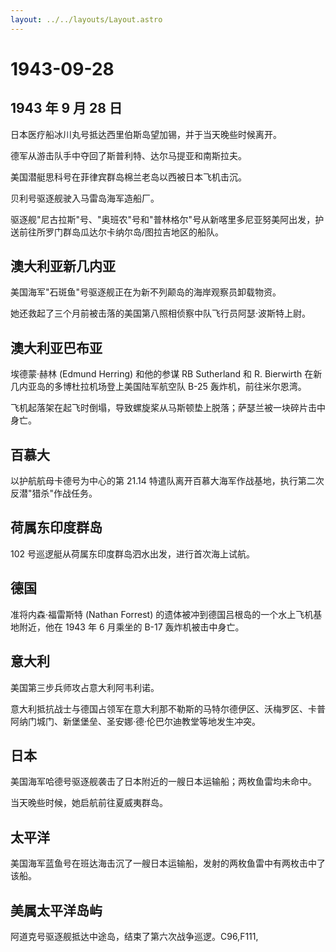 ```yaml
---
layout: ../../layouts/Layout.astro
---
```


# 1943-09-28

## 1943 年 9 月 28 日

日本医疗船冰川丸号抵达西里伯斯岛望加锡，并于当天晚些时候离开。

德军从游击队手中夺回了斯普利特、达尔马提亚和南斯拉夫。

美国潜艇思科号在菲律宾群岛棉兰老岛以西被日本飞机击沉。

贝利号驱逐舰驶入马雷岛海军造船厂。

驱逐舰"尼古拉斯"号、"奥班农"号和"普林格尔"号从新喀里多尼亚努美阿出发，护送前往所罗门群岛瓜达尔卡纳尔岛/图拉吉地区的船队。

## 澳大利亚新几内亚

美国海军"石斑鱼"号驱逐舰正在为新不列颠岛的海岸观察员卸载物资。

她还救起了三个月前被击落的美国第八照相侦察中队飞行员阿瑟·波斯特上尉。

## 澳大利亚巴布亚

埃德蒙·赫林 (Edmund Herring) 和他的参谋 RB Sutherland 和 R. Bierwirth
在新几内亚岛的多博杜拉机场登上美国陆军航空队 B-25 轰炸机，前往米尔恩湾。

飞机起落架在起飞时倒塌，导致螺旋桨从马斯顿垫上脱落；萨瑟兰被一块碎片击中身亡。

## 百慕大

以护航航母卡德号为中心的第 21.14
特遣队离开百慕大海军作战基地，执行第二次反潜"猎杀"作战任务。

## 荷属东印度群岛

102 号巡逻艇从荷属东印度群岛泗水出发，进行首次海上试航。

## 德国

准将内森·福雷斯特 (Nathan Forrest)
的遗体被冲到德国吕根岛的一个水上飞机基地附近，他在 1943 年 6 月乘坐的
B-17 轰炸机被击中身亡。

## 意大利

美国第三步兵师攻占意大利阿韦利诺。

意大利抵抗战士与德国占领军在意大利那不勒斯的马特尔德伊区、沃梅罗区、卡普阿纳门城门、新堡堡垒、圣安娜·德·伦巴尔迪教堂等地发生冲突。

## 日本

美国海军哈德号驱逐舰袭击了日本附近的一艘日本运输船；两枚鱼雷均未命中。

当天晚些时候，她启航前往夏威夷群岛。

## 太平洋

美国海军蓝鱼号在班达海击沉了一艘日本运输船，发射的两枚鱼雷中有两枚击中了该船。

## 美属太平洋岛屿

阿道克号驱逐舰抵达中途岛，结束了第六次战争巡逻。C96,F111,